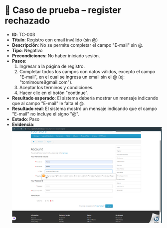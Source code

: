 # 🧪 Caso de prueba – register rechazado

- **ID**: TC-003
- **Título**: Registro con email inválido (sin @)
- **Descripción**: No se permite completar el campo "E-mail" sin @.
- **Tipo**: Negativo
- **Precondiciones**: No haber iniciado sesión.
- **Pasos**:
  1. Ingresar a la página de registro.
  2. Completar todos los campos con datos válidos, excepto el campo "E-mail", en el cual se ingresa un email sin el @ (ej: "tomimoure8gmail.com").
  3. Aceptar los términos y condiciones.
  4. Hacer clic en el botón "continue".
- **Resultado esperado**: El sistema debería mostrar un mensaje indicando que al campo "E-mail" le falta el @.
- **Resultado real**: El sistema mostró un mensaje indicando que el campo "E-mail" no incluye el signo "@".
- **Estado**: Paso
- **Evidencia**: ![captura](../evidencias/captura-email-incorrecto2.png)